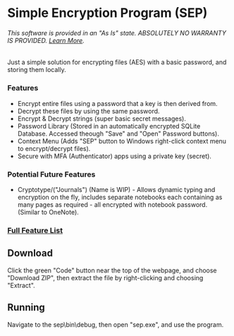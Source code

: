 # Simple Encryption Program (SEP)

###### This software is provided in an "As Is" state. ABSOLUTELY NO WARRANTY IS PROVIDED. [Learn More](https://github.com/JamieM0/sep/blob/main/NOTICE.md).

Just a simple solution for encrypting files (AES) with a basic password, and storing them locally.

### Features

* Encrypt entire files using a password that a key is then derived from.
* Decrypt these files by using the same password.
* Encrypt & Decrypt strings (super basic secret messages).
* Password Library (Stored in an automatically encrypted SQLite Database. Accessed theough "Save" and "Open" Password buttons).
* Context Menu (Adds "SEP" button to Windows right-click context menu to encrypt/decrypt files).
* Secure with MFA (Authenticator) apps using a private key (secret).

### Potential Future Features

* Cryptotype/("Journals") (Name is WIP) - Allows dynamic typing and encryption on the fly, includes separate notebooks each containing as many pages as required - all encrypted with notebook password. (Similar to OneNote).

### [Full Feature List](https://github.com/users/JamieM0/projects/5)

## Download

Click the green "Code" button near the top of the webpage, and choose "Download ZIP", then extract the file by right-clicking and choosing "Extract".

## Running

Navigate to the sep\bin\debug, then open "sep.exe", and use the program.
